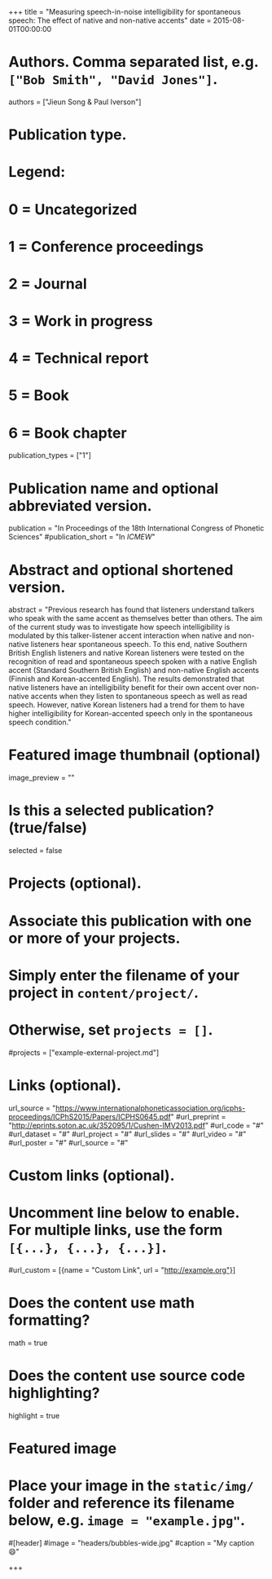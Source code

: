+++
title = "Measuring speech-in-noise intelligibility for spontaneous speech: The effect of native and non-native accents"
date = 2015-08-01T00:00:00

# Authors. Comma separated list, e.g. `["Bob Smith", "David Jones"]`.
authors = ["Jieun Song & Paul Iverson"]

# Publication type.
# Legend:
# 0 = Uncategorized
# 1 = Conference proceedings
# 2 = Journal
# 3 = Work in progress
# 4 = Technical report
# 5 = Book
# 6 = Book chapter
publication_types = ["1"]

# Publication name and optional abbreviated version.
publication = "In Proceedings of the 18th International Congress of Phonetic Sciences"
#publication_short = "In *ICMEW*"

# Abstract and optional shortened version.
abstract = "Previous research has found that listeners understand talkers who speak with the same accent as themselves better than others. The aim of the current study was to investigate how speech intelligibility is modulated by this talker-listener accent interaction when native and non-native listeners hear spontaneous speech. To this end, native Southern British English listeners and native Korean listeners were tested on the recognition of read and spontaneous speech spoken with a native English accent (Standard Southern British English) and non-native English accents (Finnish and Korean-accented English). The results demonstrated that native listeners have an intelligibility benefit for their own accent over non-native accents when they listen to spontaneous speech as well as read speech. However, native Korean listeners had a trend for them to have higher intelligibility for Korean-accented speech only in the spontaneous speech condition."

# Featured image thumbnail (optional)
image_preview = ""

# Is this a selected publication? (true/false)
selected = false

# Projects (optional).
#   Associate this publication with one or more of your projects.
#   Simply enter the filename of your project in `content/project/`.
#   Otherwise, set `projects = []`.
#projects = ["example-external-project.md"]

# Links (optional).
url_source = "https://www.internationalphoneticassociation.org/icphs-proceedings/ICPhS2015/Papers/ICPHS0645.pdf"
#url_preprint = "http://eprints.soton.ac.uk/352095/1/Cushen-IMV2013.pdf"
#url_code = "#"
#url_dataset = "#"
#url_project = "#"
#url_slides = "#"
#url_video = "#"
#url_poster = "#"
#url_source = "#"

# Custom links (optional).
#   Uncomment line below to enable. For multiple links, use the form `[{...}, {...}, {...}]`.
#url_custom = [{name = "Custom Link", url = "http://example.org"}]

# Does the content use math formatting?
math = true

# Does the content use source code highlighting?
highlight = true

# Featured image
# Place your image in the `static/img/` folder and reference its filename below, e.g. `image = "example.jpg"`.
#[header]
#image = "headers/bubbles-wide.jpg"
#caption = "My caption :smile:"

+++
